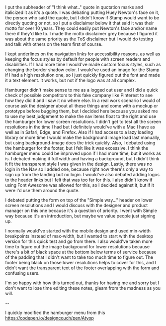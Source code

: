 I put the subheader of "I think what.." quote in quotation marks and italicized it as it's a quote. I was debating putting Huey Newton's face on it, the person  who said the quote, but I didn't know if Stamp would want to be directly quoting or not, so I put a disclaimer below it that said it was their motto for over 10 years. They could easily put Newton's face and/or name there if they'd like to. I made the motto disclaimer grey because I figured it was about the same priority as the ToS disclaimer but I would do testing and talk with others on the team first of course. 

I kept underlines on the navigation links for accessibility reasons, as well as keeping the focus styles by default for people with screen readers and disabilities. If I had more time I would've made custom focus styles, such as changing the border shadow color. I would've used an image for the Stamp if I had a high resolution one, so I just quickly figured out the font and made it a text element. It works, but not if the logo was at all complex. 

Hamburger didn't make sense to me as a logged out user and I did a quick check of possible competitors to this fake company like Pinterest to see how they did it and I saw it no where else. In a real work scenario I would of course ask the designer about all these things and come with a mockup or prototype before bugging them, but I decided here because you asked me to use my best judgement to make the nav items float to the right and use the hamburger for lower screen resolutions. I didn't get to test all the screen resolutions in the time I had but I definitely would've with a Mac I have as well as in Safari, Edge, and Firefox. Also if I had access to a lazy loading library or more time I would make the background image load last manually, but using background-image does the trick quickly. Also, I debated using the hamburger for the footer, but I felt like it was excessive. I think the hamburger menu could be improved upon if I had more time, but it works as  is. I debated making it full width and having a background, but I didn't think it fit the transparent style I was given in the design. Lastly, there was no login in the Nav so I added one, because right now there's only a way to sign up from the landing but no login. I would've also debated adding logos to the header links but I felt that  was too far for this. I also didn't know if using Font Awesome was allowed for this, so I decided against it, but if it were I'd use them around the quote. 

I debated putting the form on top of the "Simple way..." header on lower screen resolutions and I would discuss with the designer and product manager on this one because it's a question of priority. I went with Simple way because it's an introduction, but maybe we value people just signing up. 

I normally would've started with the mobile design and used min-width breakpoints instead of max-width, but I wanted to start with the desktop version for this quick test and go from there. I also would've taken more time to figure out the image background for lower resolutions because there's a bit of black space at the bottom below terms of service because of the padding that I didn't want to take too much time to figure out. The footer being black on those lower resolutions helps to cover for this, and I didn't want the transparent text of the footer overlapping with the form and confusing users. 

I'm so happy with how this turned out, thanks for having me and sorry but I don't want to lose time editing these notes, gleam from the madness as you will. 

--

I quickly modified the hamburger menu from this https://codepen.io/designcouch/pen/Atyop


